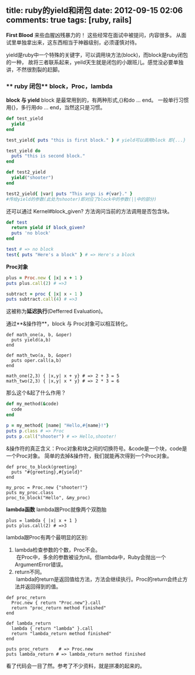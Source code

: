 title: ruby的yield和闭包
date: 2012-09-15 02:06
comments: true
tags: [ruby, rails]
---

**First Blood**  来些血腥凶残暴力的！
这些经常在面试中被提问，内容很多。
从面试里单独拿出来，这东西相当于神器级别，必须谨慎对待。

yield是ruby中一个特殊的关键字，可以调用块方法(block)，而block是ruby闭包的一种，
故将三者联系起来，yeild天生就是闭包的小跟班儿。感觉没必要单独讲，不然很割裂的赶脚。

### ** ruby 闭包**   block，Proc，lambda

__block 与 yield__
block 是最常用到的，有两种形式,{}和do ... end。
一般单行习惯用{}，多行用do ... end，当然这只是习惯。

``` ruby demo.rb
def test_yield
  yield
end

test_yield{ puts "this is first block." } # yield可以调用block 即{...}

test_yield do
  puts "this is second block."
end

def test2_yield
  yield("shooter")
end

test2_yield{ |var| puts "This args is #{var}." }
#传给yield的参数(此处为shooter)即对应了block中的参数(||中的部分)
```

还可以通过 Kernel#block_given? 方法询问当前的方法调用是否包含块。
```ruby
def test
  return yield if block_given?
  puts 'no block'
end

test # => no block
test{ puts "Here's a block" } # => Here's a block
```

__Proc对象__

```ruby
plus = Proc.new { |x| x + 1 }
puts plus.call(2) # =>3

subtract = proc { |x| x - 1 }
puts subtract.call(4) # =>3
```
这被称为**延迟执行**(Defferred Evaluation)。

通过**&操作符**，block 与 Proc对象可以相互转化。

```
def math_one(a, b, &oper)
  puts yield(a,b)
end

def math_two(a, b, &oper)
  puts oper.call(a,b)
end

math_one(2,3) { |x,y| x + y} # => 2 + 3 = 5
math_two(2,3) { |x,y| x * y} # => 2 * 3 = 6
```
那么这个&起了什么作用？
```ruby
def my_method(&code)
  code
end

p = my_method{ |name| "Hello,#{name}!"}
puts p.class # => Proc
puts p.call("shooter") # => Hello,shooter!
```
&操作符的真正含义：Proc对象和块之间的切换符号。&code是一个块，code是一个Proc对象。
简单的去掉&操作符，我们就能再次得到一个Proc对象。
```
def proc_to_block(greeting)
  puts "#{greeting},#{yield}"
end

my_proc = Proc.new {"shooter!"}
puts my_proc.class
proc_to_block("Hello", &my_proc)
```
__lambda函数__
lambda跟Proc就像两个双胞胎
```
plus = lambda { |x| x + 1 }
puts plus.call(2) # =>3
```
lambda跟Proc有两个最明显的区别: <br/>
1. lambda检查参数的个数，Proc不会。<br/>
&nbsp;在Proc中，多余的参数被设为nil。但lambda中，Ruby会抛出一个ArgumentError错误。<br/>
2. return不同。<br/>
&nbsp;lambda的return是返回值给方法，方法会继续执行。Proc的return会终止方法并返回得到的值。
```
def proc_return
  Proc.new { return "Proc.new"}.call
  return "proc_return method finished"
end

def lambda_return
  lambda { return "lambda" }.call
  return "lambda_return method finished"
end

puts proc_return    # => Proc.new
puts lambda_return # => lambda_return method finished
```
看了代码会一目了然。参考了不少资料，就是拼凑的起来的。